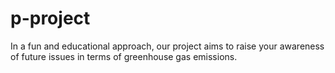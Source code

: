 # p-project
In a fun and educational approach, our project aims to raise your awareness of future issues in terms of greenhouse gas emissions.
